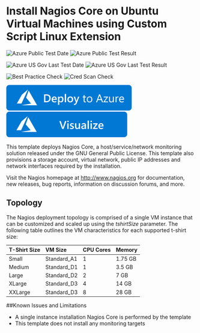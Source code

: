 # Install Nagios Core on Ubuntu Virtual Machines using Custom Script Linux Extension

![Azure Public Test Date](https://azurequickstartsservice.blob.core.windows.net/badges/nagios-on-ubuntu/PublicLastTestDate.svg)
![Azure Public Test Result](https://azurequickstartsservice.blob.core.windows.net/badges/nagios-on-ubuntu/PublicDeployment.svg)

![Azure US Gov Last Test Date](https://azurequickstartsservice.blob.core.windows.net/badges/nagios-on-ubuntu/FairfaxLastTestDate.svg)
![Azure US Gov Last Test Result](https://azurequickstartsservice.blob.core.windows.net/badges/nagios-on-ubuntu/FairfaxDeployment.svg)

![Best Practice Check](https://azurequickstartsservice.blob.core.windows.net/badges/nagios-on-ubuntu/BestPracticeResult.svg)
![Cred Scan Check](https://azurequickstartsservice.blob.core.windows.net/badges/nagios-on-ubuntu/CredScanResult.svg)

[![Deploy To Azure](https://raw.githubusercontent.com/Azure/azure-quickstart-templates/master/1-CONTRIBUTION-GUIDE/images/deploytoazure.svg?sanitize=true)]("https://portal.azure.com/#create/Microsoft.Template/uri/https%3A%2F%2Fraw.githubusercontent.com%2FAzure%2Fazure-quickstart-templates%2Fmaster%2Fnagios-on-ubuntu%2Fazuredeploy.json")
[![Visualize](https://raw.githubusercontent.com/Azure/azure-quickstart-templates/master/1-CONTRIBUTION-GUIDE/images/visualizebutton.svg?sanitize=true)]("http://armviz.io/#/?load=https%3A%2F%2Fraw.githubusercontent.com%2FAzure%2Fazure-quickstart-templates%2Fmaster%2Fnagios-on-ubuntu%2Fazuredeploy.json")

This template deploys Nagios Core, a host/service/network monitoring solution
released under the GNU General Public License. This template also provisions a
storage account, virtual network, public IP addresses and network interfaces
required by the installation.

Visit the Nagios homepage at http://www.nagios.org for documentation, new
releases, bug reports, information on discussion forums, and more.

## Topology

The Nagios deployment topology is comprised of a single VM instance that can be
customized and scaled up using the _tshirtSize_ parameter. The following table
outlines the VM characteristics for each supported t-shirt size:

| T-Shirt Size | VM Size     | CPU Cores | Memory  |
| :----------- | :---------- | :-------- | :------ |
| Small        | Standard_A1 | 1         | 1.75 GB |
| Medium       | Standard_D1 | 1         | 3.5 GB  |
| Large        | Standard_D2 | 2         | 7 GB    |
| XLarge       | Standard_D3 | 4         | 14 GB   |
| XXLarge      | Standard_D3 | 8         | 28 GB   |

##Known Issues and Limitations

- A single instance installation Nagios Core is performed by the template
- This template does not install any monitoring targets
